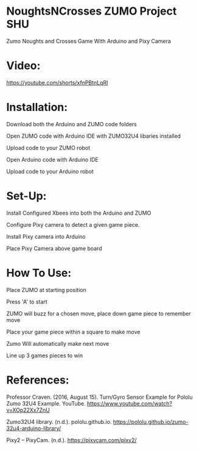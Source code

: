 # NoughtsNCrosses ZUMO Project SHU
Zumo Noughts and Crosses Game With Arduino and Pixy Camera

# Video:
https://youtube.com/shorts/xfnPBtnLqRI

# Installation:
Download both the Arduino and ZUMO code folders

Open ZUMO code with Arduino IDE with ZUMO32U4 libaries installed

Upload code to your ZUMO robot

Open Arduino code with Arduino IDE

Upload code to your Arduino robot

# Set-Up:
Install Configured Xbees into both the Arduino and ZUMO

Configure Pixy camera to detect a given game piece.

Install Pixy camera into Arduino

Place Pixy Camera above game board

# How To Use:
Place ZUMO at starting position

Press 'A' to start

ZUMO will buzz for a chosen move, place down game piece to remember move

Place your game piece within a square to make move

Zumo Will automatically make next move

Line up 3 games pieces to win

# References:

Professor Craven. (2016, August 15). Turn/Gyro Sensor Example for Pololu Zumo 32U4 Example. YouTube. https://www.youtube.com/watch?v=XOp22Xx7ZnU

Zumo32U4 library. (n.d.). pololu.github.io. https://pololu.github.io/zumo-32u4-arduino-library/

Pixy2 – PixyCam. (n.d.). https://pixycam.com/pixy2/
